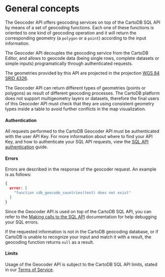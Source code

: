 # General concepts

The Geocoder API offers geocoding services on top of the CartoDB SQL API by means of a set of geocoding functions. Each one of these functions is oriented to one kind of geocoding operation and it will return the corresponding geometry (a `polygon` or a `point`) according to the input information.

The Geocoder API decouples the geocoding service from the CartoDB Editor, and allows to geocode data (being single rows, complete datasets or simple inputs) programatically through authenticated requests.

The geometries provided by this API are projected in the projection [WGS 84 SRID 4326](http://spatialreference.org/ref/epsg/wgs-84/).

The Geocoder API can return different types of geometries (points or polygons) as result of different geocoding processes. The CartoDB platform does not support multigeometry layers or datasets, therefore the final users of this Geocoder API must check that they are using consistent geometry types inside a table to avoid further conflicts in the map visualization.

#### Authentication

All requests performed to the CartoDB Geocoder API must be authenticated with the user API Key. For more information about where to find your API Key, and how to authenticate your SQL API requests, view the [SQL API authentication](/cartodb-platform/sql-api/authentication/) guide.

#### Errors

Errors are described in the response of the geocoder request. An example is as follows:

```json
{
  error: [
    "function cdb_geocode_countries(text) does not exist"
  ]
}
```

Since the Geocoder API is used on top of the CartoDB SQL API, you can refer to the [Making calls to the SQL API](/cartodb-platform/sql-api/making-calls/) documentation for help debugging your SQL errors.

If the requested information is not in the CartoDB geocoding database, or if CartoDB is unable to recognize your input and match it with a result, the geocoding function returns `null` as a result.

#### Limits

Usage of the Geocoder API is subject to the CartoDB SQL API limits, stated in our [Terms of Service](https://cartodb.com/terms/#excessive).
